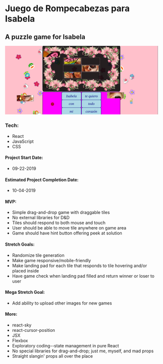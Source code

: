 # Juego de Rompecabezas para Isabela

## A puzzle game for Isabela

![image](./src/images/appDeIsabela.png)

### Tech:
- React
- JavaScript
- CSS

#### Project Start Date:
- 09-22-2019

#### Estimated Project Completion Date:
- 10-04-2019

#### MVP:
- Simple drag-and-drop game with draggable tiles
- No external libraries for D&D
- Tiles should respond to both mouse and touch
- User should be able to move tile anywhere on game area
- Game should have hint button offering peek at solution

#### Stretch Goals:
- Randomize tile generation 
- Make game responsive/mobile-friendly
- Make landing pad for each tile that responds to tile hovering and/or placed inside
- Have game check when landing pad filled and return winner or loser to user

#### Mega Stretch Goal:
- Add ability to upload other images for new games

#### More:
- react-sky
- react-cursor-position
- JSX
- Flexbox
- Exploratory coding--state management in pure React
- No special libraries for drag-and-drop; just me, myself, and mad props
- Straight slangin' props all over the place